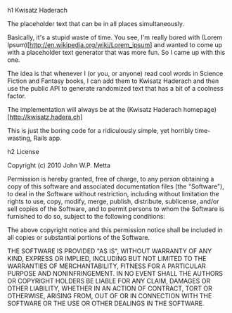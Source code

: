 h1 Kwisatz Haderach

The placeholder text that can be in all places simultaneously.

Basically, it's a stupid waste of time. You see, I'm really bored with (Lorem Ipsum)[http://en.wikipedia.org/wiki/Lorem_ipsum]
and wanted to come up with a placeholder text generator that was more fun. So I came up with this one.

The idea is that whenever I (or you, or anyone) read cool words in Science Fiction and Fantasy books, I can add them
to Kwisatz Haderach and then use the public API to generate randomized text that has a bit of a coolness factor.

The implementation will always be at the (Kwisatz Haderach homepage)[http://kwisatz.hadera.ch]

This is just the boring code for a ridiculously simple, yet horribly time-wasting, Rails app.

h2 License

Copyright (c) 2010 John W.P. Metta

Permission is hereby granted, free of charge, to any person obtaining a copy
of this software and associated documentation files (the "Software"), to deal
in the Software without restriction, including without limitation the rights
to use, copy, modify, merge, publish, distribute, sublicense, and/or sell
copies of the Software, and to permit persons to whom the Software is
furnished to do so, subject to the following conditions:

The above copyright notice and this permission notice shall be included in
all copies or substantial portions of the Software.

THE SOFTWARE IS PROVIDED "AS IS", WITHOUT WARRANTY OF ANY KIND, EXPRESS OR
IMPLIED, INCLUDING BUT NOT LIMITED TO THE WARRANTIES OF MERCHANTABILITY,
FITNESS FOR A PARTICULAR PURPOSE AND NONINFRINGEMENT. IN NO EVENT SHALL THE
AUTHORS OR COPYRIGHT HOLDERS BE LIABLE FOR ANY CLAIM, DAMAGES OR OTHER
LIABILITY, WHETHER IN AN ACTION OF CONTRACT, TORT OR OTHERWISE, ARISING FROM,
OUT OF OR IN CONNECTION WITH THE SOFTWARE OR THE USE OR OTHER DEALINGS IN
THE SOFTWARE.
